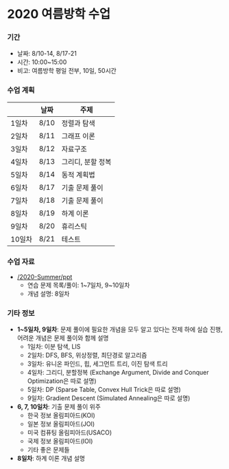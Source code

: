 # 2020 여름방학 수업

### 기간

* 날짜: 8/10-14, 8/17-21
* 시간: 10:00~15:00
* 비고: 여름방학 평일 전부, 10일, 50시간

### 수업 계획

|        | 날짜 | 주제              |
| ------ | ---- | ----------------- |
| 1일차  | 8/10 | 정렬과 탐색       |
| 2일차  | 8/11 | 그래프 이론       |
| 3일차  | 8/12 | 자료구조          |
| 4일차  | 8/13 | 그리디, 분할 정복 |
| 5일차  | 8/14 | 동적 계획법       |
| 6일차  | 8/17 | 기출 문제 풀이    |
| 7일차  | 8/18 | 기출 문제 풀이    |
| 8일차  | 8/19 | 하계 이론         |
| 9일차  | 8/20 | 휴리스틱          |
| 10일차 | 8/21 | 테스트            |

### 수업 자료

* [/2020-Summer/ppt](https://github.com/justiceHui/Sunrin-SHARC/tree/master/2020-Summer/ppt)
  * 연습 문제 목록/풀이: 1~7일차, 9~10일차
  * 개념 설명: 8일차

### 기타 정보

* **1~5일차, 9일차**: 문제 풀이에 필요한 개념을 모두 알고 있다는 전제 하에 실습 진행, 어려운 개념은 문제 풀이와 함께 설명
   * 1일차: 이분 탐색, LIS
   * 2일차: DFS, BFS, 위상정렬, 최단경로 알고리즘
   * 3일차: 유니온 파인드, 힙, 세그먼트 트리, 이진 탐색 트리
   * 4일차: 그리디, 분할정복 (Exchange Argument, Divide and Conquer Optimization은 따로 설명)
   * 5일차: DP (Sparse Table, Convex Hull Trick은 따로 설명)
   * 9일차: Gradient Descent (Simulated Annealing은 따로 설명)
* **6, 7, 10일차**: 기출 문제 풀이 위주
   * 한국 정보 올림피아드(KOI)
   * 일본 정보 올림피아드(JOI)
   * 미국 컴퓨팅 올림피아드(USACO)
   * 국제 정보 올림피아드(IOI)
   * 기타 좋은 문제들
* **8일차**: 하계 이론 개념 설명
